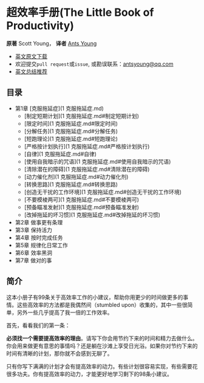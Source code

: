 超效率手册(The Little Book of Productivity)
=======================
**原著** Scott Young， **译者** [Ants Young](https://github.com/Antsypc)

- [英文原文下载](https://www.scotthyoung.com/blog/Programs/TheLittleBookOfProductivity_preview.pdf) 
- 欢迎提交`pull request`或`issue`, 或勘误联系：antsyoung@qq.com
- [英文总结推荐](http://www.stafforini.com/blog/summary-of-the-little-book-of-productivity-by-scott-young/)

## 目录
- 第1章 [克服拖延症](1 克服拖延症.md)
    - [制定短期计划](1 克服拖延症.md#制定短期计划)
    - [限定时间](1 克服拖延症.md#限定时间)
    - [分解任务](1 克服拖延症.md#分解任务)
    - [短跑理论](1 克服拖延症.md#短跑理论)
    - [严格按计划执行](1 克服拖延症.md#严格按计划执行)
    - [自律](1 克服拖延症.md#自律)
    - [使用自我暗示的咒语](1 克服拖延症.md#使用自我暗示的咒语)
    - [清除潜在的障碍](1 克服拖延症.md#清除潜在的障碍)
    - [动力催化剂](1 克服拖延症.md#动力催化剂)
    - [转换思路](1 克服拖延症.md#转换思路)
    - [创造无干扰的工作环境](1 克服拖延症.md#创造无干扰的工作环境)
    - [不要模棱两可](1 克服拖延症.md#不要模棱两可)
    - [预备瞄准发射](1 克服拖延症.md#预备瞄准发射)
    - [改掉拖延的坏习惯](1 克服拖延症.md#改掉拖延的坏习惯)
- 第2章 做事更有条理
- 第3章 保持活力
- 第4章 按时完成任务
- 第5章 规律化日常工作
- 第6章 效率黑洞
- 第7章 做对的事

## 简介
这本小册子有99条关于高效率工作的小建议，帮助你用更少的时间做更多的事情。这些高效率的方法都是我偶然间（stumbled upon）收集的，其中一些很简单，另外一些几乎提高了我一倍的工作效率。

首先，看看我们的第一条：

**必须找一个需要提高效率的理由**。请写下你会用节约下来的时间和精力去做什么。你会用来做更有意思的事情吗？还是躺在沙滩上享受日光浴。如果你对节约下来的时间有清晰的计划，那你就不会感到无聊了。

只有你写下满满的计划才会有提高效率的动力。有些计划很容易实现，有些需要花很多功夫。你有提高效率的动力，才能更好地学习剩下的98条小建议。
